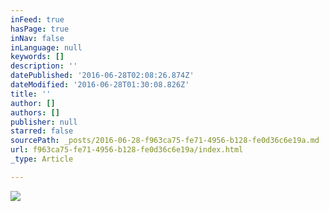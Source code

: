 ```yaml
---
inFeed: true
hasPage: true
inNav: false
inLanguage: null
keywords: []
description: ''
datePublished: '2016-06-28T02:08:26.874Z'
dateModified: '2016-06-28T01:30:08.826Z'
title: ''
author: []
authors: []
publisher: null
starred: false
sourcePath: _posts/2016-06-28-f963ca75-fe71-4956-b128-fe0d36c6e19a.md
url: f963ca75-fe71-4956-b128-fe0d36c6e19a/index.html
_type: Article

---
```

![](https://the-grid-user-content.s3-us-west-2.amazonaws.com/f0533aa7-4620-467b-861a-46221f18e64f.jpg)